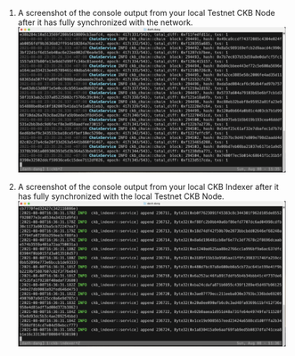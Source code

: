 1. A screenshot of the console output from your local Testnet CKB Node after it has fully synchronized with the network.
![Alt text](./ckb-node.png "Title")

2. A screenshot of the console output from your local CKB Indexer after it has fully synchronized with the local Testnet CKB Node. 
![Alt text](./ckb-indexer.png "Title")
